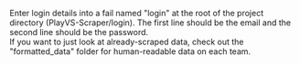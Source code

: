 Enter login details into a fail named "login" at the root of the project directory (PlayVS-Scraper/login).
The first line should be the email and the second line should be the password.
\
If you want to just look at already-scraped data, check out the "formatted_data" folder for human-readable data on each team.
